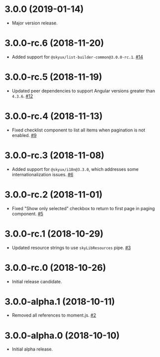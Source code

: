# 3.0.0 (2019-01-14)

- Major version release.

# 3.0.0-rc.6 (2018-11-20)

- Added support for `@skyux/list-builder-common@3.0.0-rc.1`. [#14](https://github.com/blackbaud/skyux-list-builder-view-checklist/pull/14)

# 3.0.0-rc.5 (2018-11-19)

- Updated peer dependencies to support Angular versions greater than `4.3.6`. [#12](https://github.com/blackbaud/skyux-list-builder-view-checklist/pull/12)

# 3.0.0-rc.4 (2018-11-13)

- Fixed checklist component to list all items when pagination is not enabled. [#9](https://github.com/blackbaud/skyux-list-builder-view-checklist/pull/9)

# 3.0.0-rc.3 (2018-11-08)

- Added support for `@skyux/i18n@3.3.0`, which addresses some internationalization issues. [#6](https://github.com/blackbaud/skyux-list-builder-view-checklist/pull/6)

# 3.0.0-rc.2 (2018-11-01)

- Fixed "Show only selected" checkbox to return to first page in paging component. [#5](https://github.com/blackbaud/skyux-list-builder-view-checklist/pull/5)

# 3.0.0-rc.1 (2018-10-29)

- Updated resource strings to use `skyLibResources` pipe. [#3](https://github.com/blackbaud/skyux-list-builder-view-checklist/pull/3)

# 3.0.0-rc.0 (2018-10-26)

- Initial release candidate.

# 3.0.0-alpha.1 (2018-10-11)

- Removed all references to moment.js. [#2](https://github.com/blackbaud/skyux-list-builder-view-checklist/pull/2)

# 3.0.0-alpha.0 (2018-10-10)

- Initial alpha release.
